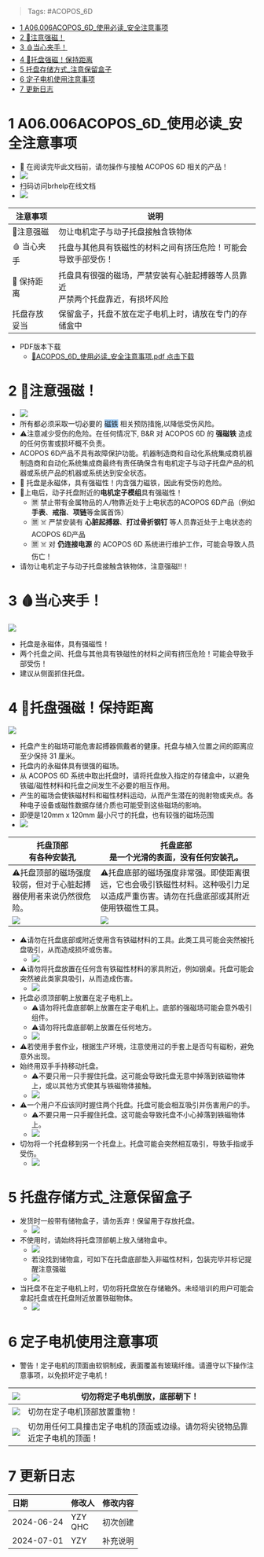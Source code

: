 > Tags: #ACOPOS_6D

- [1 A06.006ACOPOS_6D_使用必读_安全注意事项](#_1-a06006acopos_6d_%E4%BD%BF%E7%94%A8%E5%BF%85%E8%AF%BB_%E5%AE%89%E5%85%A8%E6%B3%A8%E6%84%8F%E4%BA%8B%E9%A1%B9)
- [2 🧲注意强磁！](#_2-%E6%B3%A8%E6%84%8F%E5%BC%BA%E7%A3%81)
- [3 🩸当心夹手！](#_3-%E5%BD%93%E5%BF%83%E5%A4%B9%E6%89%8B)
- [4 🧲托盘强磁！保持距离](#_4-%E6%89%98%E7%9B%98%E5%BC%BA%E7%A3%81%E4%BF%9D%E6%8C%81%E8%B7%9D%E7%A6%BB)
- [5 托盘存储方式_注意保留盒子](#_5-%E6%89%98%E7%9B%98%E5%AD%98%E5%82%A8%E6%96%B9%E5%BC%8F_%E6%B3%A8%E6%84%8F%E4%BF%9D%E7%95%99%E7%9B%92%E5%AD%90)
- [6 定子电机使用注意事项](#_6-%E5%AE%9A%E5%AD%90%E7%94%B5%E6%9C%BA%E4%BD%BF%E7%94%A8%E6%B3%A8%E6%84%8F%E4%BA%8B%E9%A1%B9)
- [7 更新日志](#_7-%E6%9B%B4%E6%96%B0%E6%97%A5%E5%BF%97)

# 1 A06.006ACOPOS_6D_使用必读_安全注意事项

- 🔴 在阅读完毕此文档前，请勿操作与接触 ACOPOS 6D 相关的产品！
- ![](FILES/006ACOPOS_6D_使用必读_安全注意事项/image-20240624170503814.png)
- 扫码访问brhelp在线文档
- ![](FILES/006ACOPOS_6D_使用必读_安全注意事项/image-20240701135143690.png)

| 注意事项    | 说明                                          |
| ------- | ------------------------------------------- |
| 🧲注意强磁  | 勿让电机定子与动子托盘接触含铁物体                           |
| 🩸 当心夹手 | 托盘与其他具有铁磁性的材料之间有挤压危险！可能会导致手部受伤！             |
| 🧲 保持距离 | 托盘具有很强的磁场，严禁安装有心脏起搏器等人员靠近<br>严禁两个托盘靠近，有损坏风险 |
| 托盘存放妥当  | 保留盒子，托盘不放在定子电机上时，请放在专门的存储盒中                 |

- PDF版本下载
    - [📁ACOPOS_6D_使用必读_安全注意事项.pdf 点击下载](/A06_产品_柔性传输系统/FILES/006ACOPOS_6D_使用必读_安全注意事项/006ACOPOS_6D_使用必读_安全注意事项.pdf ':ignore')

# 2 🧲注意强磁！

- ![](FILES/006ACOPOS_6D_使用必读_安全注意事项/image-20240624162604773.png)
- 所有都必须采取一切必要的 <span style="background:#A0CCF6">磁铁</span> 相关预防措施,以降低受伤风险。
- ⚠️注意减少受伤的危险。在任何情况下, B&R 对 ACOPOS 6D 的 **强磁铁** 造成的任何伤害或损坏概不负责。
- ACOPOS 6D产品不具有故障保护功能。机器制造商和自动化系统集成商机器制造商和自动化系统集成商最终有责任确保含有电机定子与动子托盘产品的机器或系统产品的机器或系统达到安全状态。
- 🧲 托盘是永磁体，具有强磁性！内含强力磁铁，因此有受伤的危险。
- 🔴上电后，动子托盘附近的**电机定子模组**具有强磁性！
    - 🈲 禁止带有金属物品的人/物靠近处于上电状态的ACOPOS 6D产品（例如**手表**、**戒指**、**项链**等金属首饰）
    - 🈲 ☠️ 严禁安装有 **心脏起搏器**、**打过骨折钢钉** 等人员靠近处于上电状态的ACOPOS 6D产品
    - 🈲 ☠️ 对 **仍连接电源** 的 ACOPOS 6D 系统进行维护工作，可能会导致人员伤亡！
- 请勿让电机定子与动子托盘接触含铁物体，注意强磁!!！

# 3 🩸当心夹手！

![](FILES/006ACOPOS_6D_使用必读_安全注意事项/image-20240624161153618.png)

- 托盘是永磁体，具有强磁性！
- 两个托盘之间、托盘与其他具有铁磁性的材料之间有挤压危险！可能会导致手部受伤！
- 建议从侧面抓住托盘。

# 4 🧲托盘强磁！保持距离

![](FILES/006ACOPOS_6D_使用必读_安全注意事项/image-20240624161649235.png)

- 托盘产生的磁场可能危害起搏器佩戴者的健康。托盘与植入位置之间的距离应至少保持 31 厘米。
- 托盘内的永磁体具有很强的磁场。
- 从 ACOPOS 6D 系统中取出托盘时，请将托盘放入指定的存储盒中，以避免铁磁/磁性材料和托盘之间发生不必要的相互作用。
- 产生的磁场会使铁磁材料和磁性材料运动，从而产生潜在的抛射物或夹点。各种电子设备或磁性数据存储介质也可能受到这些磁场的影响。
- 即便是120mm x 120mm 最小尺寸的托盘，也有较强的磁场范围
- ![](FILES/006ACOPOS_6D_使用必读_安全注意事项/image-20240624162028881.png)

| 托盘顶部<br>有各种安装孔                                                  | 托盘底部<br>是一个光滑的表面，没有任何安装孔。                                          |
| --------------------------------------------------------------- | ------------------------------------------------------------------ |
| ⚠️托盘顶部的磁场强度较弱，但对于心脏起搏器使用者来说仍然很危险。                               | ⚠️托盘底部的磁场强度非常强。即使距离很远，它也会吸引铁磁性材料。这种吸引力足以造成严重伤害。请勿在托盘底部或其附近使用铁磁性工具。 |
| ![](FILES/006ACOPOS_6D_使用必读_安全注意事项/image-20240624163226303.png) | ![](FILES/006ACOPOS_6D_使用必读_安全注意事项/image-20240624163310382.png)    |

- ⚠️请勿在托盘底部或附近使用含有铁磁材料的工具。此类工具可能会突然被托盘吸引，从而造成损坏或伤害。
    - ![](FILES/006ACOPOS_6D_使用必读_安全注意事项/image-20240624163631596.png)
- ⚠️请勿将托盘放置在任何含有铁磁性材料的家具附近，例如钢桌。托盘可能会突然被此类家具吸引，从而造成伤害。
    - ![](FILES/006ACOPOS_6D_使用必读_安全注意事项/image-20240624163707711.png)
- 托盘必须顶部朝上放置在定子电机上。
    - ⚠️请勿将托盘底部朝上放置在定子电机上。底部的强磁场可能会意外吸引组件。
    - ⚠️请勿将托盘底部朝上放置在任何地方。
    - ![](FILES/006ACOPOS_6D_使用必读_安全注意事项/image-20240624163946279.png)
- ⚠️若使用手套作业，根据生产环境，注意使用过的手套上是否勾有磁粉，避免意外出现。
- 始终用双手手持移动托盘。
    - ⚠️不要只用一只手握住托盘。这可能会导致托盘无意中掉落到铁磁物体上，或以其他方式使其与铁磁物体接触。
    - ![](FILES/006ACOPOS_6D_使用必读_安全注意事项/image-20240624164225991.png)
- ⚠️一个用户不应该同时握住两个托盘。托盘可能会相互吸引并伤害用户的手。
    - ⚠️不要只用一只手握住托盘。这可能会导致托盘不小心掉落到铁磁物体上。
    - ![](FILES/006ACOPOS_6D_使用必读_安全注意事项/image-20240624164727416.png)
- 切勿将一个托盘移到另一个托盘上。托盘可能会突然相互吸引，导致手指或手受伤。
    - ![](FILES/006ACOPOS_6D_使用必读_安全注意事项/image-20240624164844425.png)

# 5 托盘存储方式_注意保留盒子

- 发货时一般带有储物盒子，请勿丢弃！保留用于存放托盘。
    - ![](FILES/006ACOPOS_6D_使用必读_安全注意事项/image-20240701134109201.png)
- 不使用时，请始终将托盘顶部朝上放入储物盒中。
    - ![](FILES/006ACOPOS_6D_使用必读_安全注意事项/image-20240624165046778.png)
    - 若没找到储物盒，可如下在托盘底部垫入非磁性材料，包装完毕并标记提醒注意强磁
    - ![](FILES/006ACOPOS_6D_使用必读_安全注意事项/image-20240624170620329.png)
- 当托盘不在定子电机上时，切勿将托盘放在存储箱外。未经培训的用户可能会拿起托盘或在托盘附近放置铁磁物体。
    - ![](FILES/006ACOPOS_6D_使用必读_安全注意事项/image-20240624165314237.png)

# 6 定子电机使用注意事项

- 警告！定子电机的顶面由软铜制成，表面覆盖有玻璃纤维。请遵守以下操作注意事项，以免损坏定子电机！

| ![](FILES/006ACOPOS_6D_使用必读_安全注意事项/image-20240624165940858.png) | 切勿将定子电机倒放，底部朝下！                       |
| --------------------------------------------------------------- | ------------------------------------- |
| ![](FILES/006ACOPOS_6D_使用必读_安全注意事项/image-20240624165945269.png) | 切勿在定子电机顶部放置重物！                        |
| ![](FILES/006ACOPOS_6D_使用必读_安全注意事项/image-20240624165950329.png) | 切勿用任何工具撞击定子电机的顶面或边缘。请勿将尖锐物品靠近定子电机的顶面！ |

# 7 更新日志

| 日期         | 修改人        | 修改内容 |
| :--------- | :--------- | :--- |
| 2024-06-24 | YZY<br>QHC | 初次创建 |
| 2024-07-01 | YZY        | 补充说明 |
